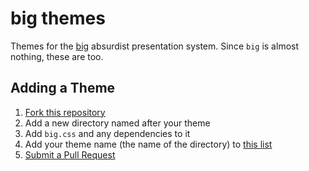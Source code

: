 # big themes

Themes for the [big](https://github.com/tmcw/big) absurdist presentation
system. Since `big` is almost nothing, these are too.

## Adding a Theme

1. [Fork this repository](https://help.github.com/articles/fork-a-repo)
2. Add a new directory named after your theme
3. Add `big.css` and any dependencies to it
4. Add your theme name (the name of the directory) to [this list](https://github.com/tmcw/big-themes/blob/gh-pages/theme-select.js#L3)
5. [Submit a Pull Request](https://help.github.com/articles/using-pull-requests)
